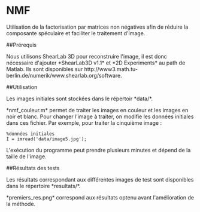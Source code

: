 # NMF
<p>Utilisation de la factorisation par matrices non négatives afin de réduire la composante spéculaire et faciliter le traitement d'image.</p>

##Prérequis
<p>Nous utilisons ShearLab 3D pour reconstruire l'image, il est donc nécessaire d'ajouter *ShearLab3D v1.1* et *2D Experiments* au path de Matlab. Ils sont disponibles sur http://www3.math.tu-berlin.de/numerik/www.shearlab.org/software.</p>

##Utilisation
<p>Les images initiales sont stockées dans le répertoir *data/*.</p>
<p>*nmf_couleur.m* permet de traiter les images en couleur et les images en noir et blanc. Pour changer l'image à traiter, on modifie les données initiales dans ces fichier. Par exemple, pour traiter la cinquième image :

	%données initiales
	I = imread('data/image5.jpg');
</p>
<p>L'exécution du programme peut prendre plusieurs minutes et dépend de la taille de l'image.</p>

##Résultats des tests
<p>Les résultats correspondant aux différentes images de test sont disponibles dans le répertoire *resultats/*. </p>
<p>*premiers_res.png* correspond aux résultats optenu avant l'amélioration de la méthode.</p>
